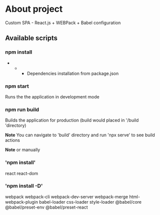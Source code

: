 # About project

Custom SPA - React.js + WEBPack + Babel configuration 

## Available scripts

### npm install

- - - Dependencies installation from package.json

### npm start

Runs the the application in development mode

### npm run build

Builds the application for production (build would placed in '/build 'directory)

**Note** You can navigate to 'build' directory and run 'npx serve' to see build actions

**Note** or manually

### 'npm install'

react
react-dom

### 'npm install -D'

webpack
webpack-cli
webpack-dev-server
webpack-merge
html-webpack-plugin
babel-loader
css-loader
style-loader
@babel/core
@babel/preset-env
@babel/preset-react
